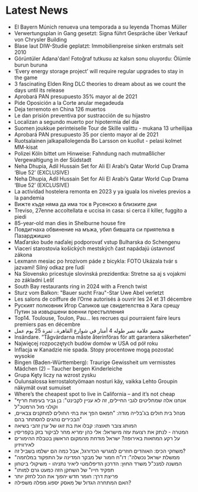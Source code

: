 # Latest News
-  El Bayern Múnich renueva una temporada a su leyenda Thomas Müller
-  Verwertungsplan in Gang gesetzt: Signa führt Gespräche über Verkauf von Chrysler Building
-  Blase laut DIW-Studie geplatzt: Immobilienpreise sinken erstmals seit 2010
-  Görüntüler Adana'dan! Fotoğraf tutkusu az kalsın sonu oluyordu: Ölümle burun buruna
-  ‘Every energy storage project’ will require regular upgrades to stay in the game
-  3 fascinating Elden Ring DLC theories to dream about as we count the days until its release
-  Aprobará PAN presupuesto 35% mayor al de 2021
-  Pide Oposición a la Corte anular megadeuda
-  Deja terremoto en China 126 muertos
-  Le dan prisión preventiva por sustracción de su hijastro
-  Localizan a segundo muerto por hipotermia del día
-  Suomen joukkue perinteiselle Tour de Skille valittu - mukana 13 urheilijaa
-  Aprobará PAN presupuesto 35 por ciento mayor al de 2021
-  Ruotsalainen jalkapallolegenda Bo Larsson on kuollut - pelasi kolmet MM-kisat
-  Polizei Köln bittet um Hinweise: Fahndung nach mutmaßlicher Vergewaltigung in der Südstadt
-  Neha Dhupia, Adil Hussain Set for Ali El Arabi’s Qatar World Cup Drama ‘Blue 52’ (EXCLUSIVE)
-  Neha Dhupia, Adil Hussain Set for Ali El Arabi’s Qatar World Cup Drama ‘Blue 52’ (EXCLUSIVE)
-  La actividad hostelera remonta en 2023 y ya iguala los niveles previos a la pandemia
-  Вижте къде няма да има ток в Русенско в близките дни
-  Treviso, 27enne accoltellata e uccisa in casa: si cerca il killer, fuggito a piedi
-  85-year-old man dies in Shelburne house fire
-  Повдигнаха обвинение на мъжа, убил бившата си приятелка в Пазарджишко
-  Maďarsko bude naďalej podporovať vstup Bulharska do Schengenu
-  Viacerí starostovia košických mestských čast napádajú ústavnosť zákona
-  Lexmann mesiac po hrozivom páde z bicykla: FOTO Ukázala tvár s jazvami! Silný odkaz pre ľudí
-  Na Slovensko pricestuje slovinská prezidentka: Stretne sa aj s vojakmi zo základni Lešť
-  South Bay restaurants ring in 2024 with a French twist
-  Sturz vom Balkon: "Bauer sucht Frau"-Star Uwe Abel verletzt
-  Les salons de coiffure de l’Orne autorisés à ouvrir les 24 et 31 décembre
-  Руският полковник Игор Саликов ще свидетелства в Хага срещу Путин за извършени военни престъпления
-  Top14. Toulouse, Toulon, Pau... les recrues qui pourraient faire leurs premiers pas en décembre
-  مجسم علامة نصر طوله 4 أمتار في شوارع القاهرة.. ثمرة 25 يوم عمل
-  Insändare. ”Tågvärdarna måste återinföras för att garantera säkerheten”
-  Najwięcej rozpoczętych budów domów w USA od pół roku
-  Inflacja w Kanadzie nie spada. Stopy procentowe mogą pozostać wysokie
-  Bingen (Baden-Württemberg): Traurige Gewissheit um vermisstes Mädchen (2) – Taucher bergen Kinderleiche
-  Grupa Kęty liczy na wzrost zysku
-  Oulunsalossa kerrostalotyömaan nosturi käy, vaikka Lehto Groupin näkymät ovat sumuiset
-  Where’s the cheapest spot to live in California – and it’s not cheap
-  "אנחנו אלה שמחליטים לגבי החיילים, זה לא עניין לקבינט": בן גביר בעימות חריף וקולני מול הרמטכ"ל
-  מנהל בית חולים בג'בלייה מודה: "חמאס הפך את בתי החולים למתקנים צבאיים, הבכירים נוהגים להסתתר בהם"
-  המותג צובר תאוצה: קבלו את בת זוגו של ערן זהבי בשיאה
-  המטרה - לנתק את רצועת עזה מישראל: אלי כהן ימריא מחר לביקור בזק בקפריסין
-  על רקע המחאות באירופה? ישראל מודחת מהמקום הראשון בטבלת ההימורים לאירוויזיון
-  משחקי הכיס: האוהדים חוזרים למגרשי הכדורגל, אבל כמה הם ישלמו בשביל זה?
-  "ממשלת ישראל נכשלה": דו"ח חמור של מבקר המדינה על התפקוד במלחמה
-  המשנה למנכ"ל משרד החוץ: הדרכון הדיפלומטי ליאיר נתניהו - משיקולי ביטחון
-  "תפקיד חייו" של השחקן הזה כמעט גרם למותו
-  פריצת דרך: חומר חדש יהפוך את הכל לחזק יותר
-  האם המתחרה הגדול של מאסק יספוג מפלה משפילה?
